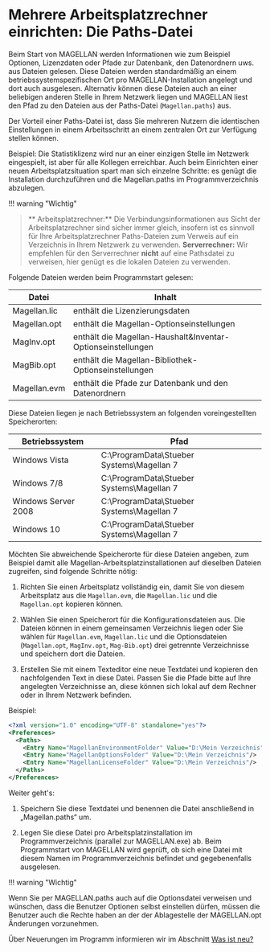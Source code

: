 # Mehrere Arbeitsplatzrechner einrichten: Die Paths-Datei

Beim Start von MAGELLAN werden Informationen wie zum Beispiel Optionen, Lizenzdaten oder Pfade zur Datenbank, den Datenordnern uws. aus Dateien gelesen. Diese Dateien werden standardmäßig an einem betriebssystemspezifischen Ort pro MAGELLAN-Installation angelegt und dort auch ausgelesen. 
Alternativ können diese Dateien auch an einer beliebigen anderen Stelle in Ihrem Netzwerk liegen und MAGELLAN liest den Pfad zu den Dateien aus der Paths-Datei (``Magellan.paths``) aus. 

Der Vorteil einer Paths-Datei ist, dass Sie mehreren Nutzern die identischen Einstellungen in einem Arbeitsschritt an einem zentralen Ort zur Verfügung stellen können.


Beispiel: 
Die Statistiklizenz wird nur an einer einzigen Stelle im Netzwerk eingespielt, ist aber für alle Kollegen erreichbar. 
Auch beim Einrichten einer neuen Arbeitsplatzsituation spart man sich einzelne Schritte: es genügt die Installation durchzuführen und die Magellan.paths im Programmverzeichnis abzulegen.


!!! warning "Wichtig"

  >** Arbeitsplatzrechner:** Die Verbindungsinformationen aus Sicht der Arbeitsplatzrechner sind sicher immer gleich, insofern ist es sinnvoll für Ihre Arbeitsplatzrechner Paths-Dateien zum Verweis auf ein Verzeichnis in Ihrem Netzwerk zu verwenden.
 **Serverrechner:** Wir empfehlen für den Serverrechner **nicht** auf eine Pathsdatei zu verweisen, hier genügt es die lokalen Dateien zu verwenden.

Folgende Dateien werden beim Programmstart gelesen:

Datei               | Inhalt
------------------- | -------------
Magellan.lic        | enthält die Lizenzierungsdaten
Magellan.opt        | enthält die Magellan-Optionseinstellungen
MagInv.opt          | enthält die Magellan-Haushalt&Inventar-Optionseinstellungen
MagBib.opt          | enthält die Magellan-Bibliothek-Optionseinstellungen
Magellan.evm        | enthält die Pfade zur Datenbank und den Datenordnern

Diese Dateien liegen je nach Betriebssystem an folgenden voreingestellten Speicherorten:

Betriebssystem      | Pfad
------------------- | -------------
Windows Vista       | C:\ProgramData\Stueber Systems\Magellan 7
Windows 7/8         | C:\ProgramData\Stueber Systems\Magellan 7
Windows Server 2008 | C:\ProgramData\Stueber Systems\Magellan 7
Windows 10          | C:\ProgramData\Stueber Systems\Magellan 7

Möchten Sie abweichende Speicherorte für diese Dateien angeben, zum Beispiel damit alle Magellan-Arbeitsplatzinstallationen auf dieselben Dateien zugreifen, sind folgende Schritte nötig:

1. Richten Sie einen Arbeitsplatz vollständig ein, damit Sie von diesem Arbeitsplatz aus die ``Magellan.evm``, die ``Magellan.lic`` und die ``Magellan.opt`` kopieren können. 

2. Wählen Sie einen Speicherort für die Konfigurationsdateien aus. Die Dateien können in einem gemeinsamen Verzeichnis liegen oder Sie wählen für ``Magellan.evm``, ``Magellan.lic`` und die Optionsdateien (``Magellan.opt``, ``MagInv.opt``, ``Mag-Bib.opt``) drei getrennte Verzeichnisse und speichern dort die Dateien.

3. Erstellen Sie mit einem Texteditor eine neue Textdatei und kopieren den nachfolgenden Text in diese Datei. Passen Sie die Pfade bitte auf Ihre angelegten Verzeichnisse an, diese können sich lokal auf dem Rechner oder in Ihrem Netzwerk befinden.

Beispiel: 

``` xml
<?xml version="1.0" encoding="UTF-8" standalone="yes"?>
<Preferences>
  <Paths>
    <Entry Name="MagellanEnvironmentFolder" Value="D:\Mein Verzeichnis"/>
    <Entry Name="MagellanOptionsFolder" Value="D:\Mein Verzeichnis"/>
    <Entry Name="MagellanLicenseFolder" Value="D:\Mein Verzeichnis"/>
  </Paths>
</Preferences>
```

Weiter geht's:

1. Speichern Sie diese Textdatei und benennen die Datei anschließend in „Magellan.paths“ um.

2. Legen Sie diese Datei pro Arbeitsplatzinstallation im Programmverzeichnis (parallel zur MAGELLAN.exe) ab. Beim Programmstart von MAGELLAN wird geprüft, ob sich eine Datei mit diesem Namen im Programmverzeichnis befindet und gegebenenfalls ausgelesen.


!!! warning "Wichtig"

   Wenn Sie per MAGELLAN.paths auch auf die Optionsdatei verweisen und wünschen, dass die Benutzer Optionen selbst einstellen dürfen, müssen die Benutzer auch die Rechte haben an der der Ablagestelle der MAGELLAN.opt Änderungen vorzunehmen.

Über Neuerungen im Programm informieren wir im Abschnitt [Was ist neu?](http://doc.magellan7.stueber.de/changelog/)

